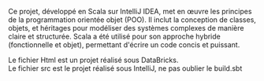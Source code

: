Ce projet, développé en Scala sur IntelliJ IDEA, met en œuvre les principes de la programmation orientée objet (POO). Il inclut la conception de classes, objets, et héritages pour modéliser des systèmes complexes de manière claire et structurée. Scala a été utilisé pour son approche hybride (fonctionnelle et objet), permettant d'écrire un code concis et puissant.

Le fichier Html est un projet réalisé sous DataBricks.  
Le fichier src est le projet réalisé sous IntelliJ, ne pas oublier le build.sbt
